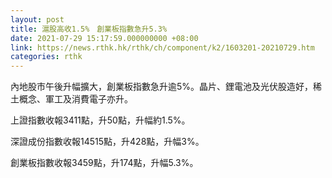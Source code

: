 ```yaml
---
layout: post
title: 滬股高收1.5%　創業板指數急升5.3%
date: 2021-07-29 15:17:59.000000000 +08:00
link: https://news.rthk.hk/rthk/ch/component/k2/1603201-20210729.htm
categories: rthk
---
```


內地股市午後升幅擴大，創業板指數急升逾5%。晶片、鋰電池及光伏股造好，稀土概念、軍工及消費電子亦升。

上證指數收報3411點，升50點，升幅約1.5%。

深證成份指數收報14515點，升428點，升幅3%。

創業板指數收報3459點，升174點，升幅5.3%。
